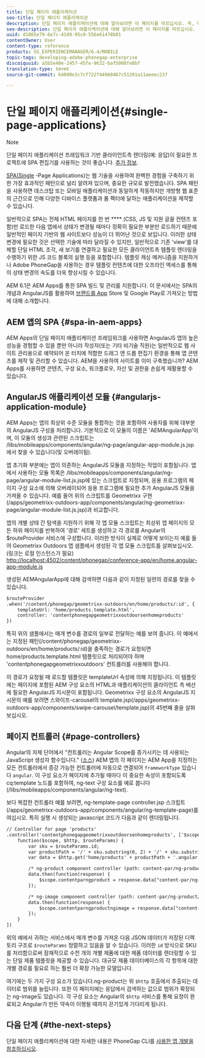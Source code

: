 ```yaml
---
title: 단일 페이지 애플리케이션
seo-title: 단일 페이지 애플리케이션
description: 단일 페이지 애플리케이션에 대해 알아보려면 이 페이지를 따르십시오. 즉, 데스크탑 또는 모바일 애플리케이션과 동일하게 작동하는 애플리케이션을 만들 수 있습니다.
seo-description: 단일 페이지 애플리케이션에 대해 알아보려면 이 페이지를 따르십시오. 즉, 데스크탑 또는 모바일 애플리케이션과 동일하게 작동하는 애플리케이션을 만들 수 있습니다.
uuid: d1865e79-6e7c-4149-95c0-556e61478b01
contentOwner: User
content-type: reference
products: SG_EXPERIENCEMANAGER/6.4/MOBILE
topic-tags: developing-adobe-phonegap-enterprise
discoiquuid: a5b5e40e-2457-45fe-9632-baf5008fe8bf
translation-type: tm+mt
source-git-commit: 64090e3c7cf722f44968467c51291a11aeeec237

---
```



# 단일 페이지 애플리케이션{#single-page-applications}

>[!NOTE]
>
>단일 페이지 애플리케이션 프레임워크 기반 클라이언트측 렌더링(예: 응답)이 필요한 프로젝트에 SPA 편집기를 사용하는 것이 좋습니다. [추가 정보](/help/sites-developing/spa-overview.md).

[SPA(Single](https://en.wikipedia.org/wiki/Single-page_application) -Page Applications)는 웹 기술을 사용하여 완벽한 경험을 구축하기 위한 가장 효과적인 패턴으로 널리 알려져 있으며, 중요한 규모로 발전했습니다. SPA 패턴을 사용하면 데스크탑 또는 모바일 애플리케이션과 동일하게 작동하지만 개방형 웹 표준의 근간으로 인해 다양한 디바이스 플랫폼과 폼 팩터에 달하는 애플리케이션을 제작할 수 있습니다.

일반적으로 SPA는 전체 HTML 페이지를 한 번 **** (CSS, JS 및 지원 글꼴 컨텐츠 포함)만 로드한 다음 앱에서 상태가 변경될 때마다 정확히 필요한 부분만 로드하기 때문에 일반적인 페이지 기반의 웹 사이트보다 성능이 더 뛰어난 것으로 보입니다. 이러한 상태 변경에 필요한 것은 선택한 기술에 따라 달라질 수 있지만, 일반적으로 기존 &#39;view&#39;를 대체할 단일 HTML 조각, 새 보기를 연결하고 필요한 모든 클라이언트측 템플릿 렌더링을 수행하기 위한 JS 코드 블록의 실행 등을 포함합니다. 템플릿 캐싱 메커니즘을 지원하거나 Adobe PhoneGap을 사용하는 경우 템플릿 컨텐츠에 대한 오프라인 액세스를 통해 이 상태 변경의 속도를 더욱 향상시킬 수 있습니다.

AEM 6.1은 AEM Apps를 통한 SPA 빌드 및 관리를 지원합니다. 이 문서에서는 SPA의 개념과 AngularJS를 활용하여 [브랜드를 App](https://angularjs.org/) Store 및 Google Play로 가져오는 방법에 대해 소개합니다.

## AEM 앱의 SPA {#spa-in-aem-apps}

AEM Apps의 단일 페이지 애플리케이션 프레임워크를 사용하면 AngularJS 앱의 높은 성능을 경험할 수 있을 뿐만 아니라 작성자(또는 기타 비기술 직원)는 일반적으로 웹 사이트 관리용으로 예약되어 온 터치에 적합한 드래그 앤 드롭 편집기 환경을 통해 앱 콘텐츠를 제작 및 관리할 수 있습니다. AEM을 사용하여 사이트를 이미 구축했습니까? AEM Apps를 사용하면 콘텐츠, 구성 요소, 워크플로우, 자산 및 권한을 손쉽게 재활용할 수 있습니다.

## AngularJS 애플리케이션 모듈 {#angularjs-application-module}

AEM Apps는 앱의 최상위 수준 모듈을 통합하는 것을 포함하여 사용자를 위해 대부분의 AngularJS 구성을 처리합니다. 기본적으로 이 모듈의 이름은 &#39;AEMAngularApp&#39;이며, 이 모듈의 생성과 관련된 스크립트는 /libs/mobileapps/components/angular/ng-page/angular-app-module.js.jsp에서 찾을 수 있습니다(및 오버레이됨).

앱 초기화 부분에는 앱이 의존하는 AngularJS 모듈을 지정하는 작업이 포함됩니다. 앱에서 사용하는 모듈 목록은 /libs/mobileapps/components/angular/ng-page/angular-module-list.js.jsp에 있는 스크립트로 지정되며, 응용 프로그램의 페이지 구성 요소에 의해 오버레이되어 응용 프로그램에 필요한 추가 AngularJS 모듈을 가져올 수 있습니다. 예를 들어 위의 스크립트를 Geometrixx 구현(/apps/geometrixx-outdoors-app/components/angular/ng-geometrixx-page/angular-module-list.js.jsp)과 비교합니다.

앱의 개별 상태 간 탐색을 지원하기 위해 각 앱 모듈 스크립트는 최상위 앱 페이지의 모든 하위 페이지를 반복하여 &#39;경로&#39; 세트를 생성하고 각 경로를 Angular의 $routeProvider 서비스에 구성합니다. 이러한 방식이 실제로 어떻게 보이는지 예를 들어 Geometrixx Outdoors 앱 샘플에서 생성된 각 앱 모듈 스크립트를 살펴보십시오.(링크는 로컬 인스턴스가 필요) [http://localhost:4502/content/phonegap/conference-app/en/home.angular-app-module.js](http://localhost:4502/content/phonegap/conference-app/en/home.angular-app-module.js)

생성된 AEMAngularApp에 대해 검색하면 다음과 같이 지정된 일련의 경로를 찾을 수 있습니다.

```xml
$routeProvider
.when('/content/phonegap/geometrixx-outdoors/en/home/products/:id', {
    templateUrl: 'home/products.template.html',
    controller: 'contentphonegapgeometrixxoutdoorsenhomeproducts'
})
```

특히 위의 샘플에서는 매개 변수를 경로의 일부로 전달하는 예를 보여 줍니다. 이 예에서는 지정된 패턴(/content/phonegap/geometrixx-outdoors/en/home/products/:id)을 충족하는 경로가 요청되면 home/products.template.html 템플릿으로 처리되어야 하며 &#39;contentphonegapgeometrixxoutdoors&#39; 컨트롤러를 사용해야 합니다.

이 경로가 요청될 때 로드할 템플릿은 templateUrl 속성에 의해 지정됩니다. 이 템플릿에는 페이지에 포함된 AEM 구성 요소의 HTML과 애플리케이션의 클라이언트 측 배선에 필요한 AngularJS 지시문이 포함됩니다. Geometrixx 구성 요소의 AngularJS 지시문의 예를 보려면 스와이프-carousel의 template.jsp(/apps/geometrixx-outdoors-app/components/swipe-carousel/template.jsp)의 45번째 줄을 살펴보십시오.

## 페이지 컨트롤러 {#page-controllers}

Angular의 자체 단어에서 &quot;컨트롤러는 Angular Scope를 증가시키는 데 사용되는 JavaScript 생성자 함수입니다.&quot; ([소스](https://docs.angularjs.org/guide/controller)) AEM 앱의 각 페이지는 AEM App을 지정하는 모든 컨트롤러에서 증강 가능한 컨트롤러에 자동으로 연결되어 `frameworkType` 있습니다 `angular`. 이 구성 요소가 페이지에 추가될 때마다 이 중요한 속성이 포함되도록 cq:template 노드를 포함하여, ng-text 구성 요소를 예로 봅니다(/libs/mobileapps/components/angular/ng-text).

보다 복잡한 컨트롤러 예를 보려면, ng-template-page controller.jsp 스크립트(/apps/geometrixx-outdoors-app/components/angular/ng-template-page)를 여십시오. 특히 실행 시 생성되는 javascript 코드가 다음과 같이 렌더링됩니다.

```xml
// Controller for page 'products'
.controller('contentphonegapgeometrixxoutdoorsenhomeproducts', ['$scope', '$http', '$routeParams',
    function($scope, $http, $routeParams) {
        var sku = $routeParams.id;
        var productPath = '/' + sku.substring(0, 2) + '/' + sku.substring(0, 4) + '/' + sku;
        var data = $http.get('home/products' + productPath + '.angular.json' + cacheKiller);

        /* ng-product component controller (path: content-par/ng-product) */
        data.then(function(response) {
            $scope.contentparngproduct = response.data["content-par/ng-product"].items;
        });

        /* ng-image component controller (path: content-par/ng-product/ng-image) */
        data.then(function(response) {
            $scope.contentparngproductngimage = response.data["content-par/ng-product/ng-image"].items;
        });
    }
])
```

위의 예에서 귀하는 서비스에서 매개 변수를 가져온 다음 JSON 데이터가 저장된 디렉토리 구조로 `$routeParams` 정렬하고 있음을 알 수 있습니다. 이러한 `id` 방식으로 SKU를 처리함으로써 잠재적으로 수천 개의 개별 제품에 대한 제품 데이터를 렌더링할 수 있는 단일 제품 템플릿을 제공할 수 있습니다. 대규모 제품 데이터베이스의 각 항목에 대한 개별 경로를 필요로 하는 훨씬 더 확장 가능한 모델입니다.

여기에는 두 가지 구성 요소가 있습니다.ng-product는 위 `$http` 호출에서 추출되는 데이터로 범위를 늘립니다. 또한 이 페이지에는 응답에서 검색하는 값으로 범위가 확장되는 ng-image도 있습니다. 각 구성 요소는 Angular의 `$http` 서비스를 통해 요청이 완료되고 Angular가 만든 약속이 이행될 때까지 끈기있게 기다리게 됩니다.

## 다음 단계 {#the-next-steps}

단일 페이지 애플리케이션에 대한 자세한 내용은 PhoneGap CLI를 [사용한 앱 개발을 참조하십시오](/help/mobile/phonegap-apps-pg-cli.md).
